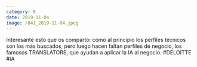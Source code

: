 ```yaml
--- 
category: B 
date: 2019-11-04 
image: /841_2019-11-04.jpeg 
--- 
```


Interesante esto que os comparto: cómo al principio los perfiles técnicos son los más buscados, pero luego hacen faltan perfiles de negocio, los famosos TRANSLATORS, que ayudan a aplicar la IA al negocio. #DELOITTE #IA